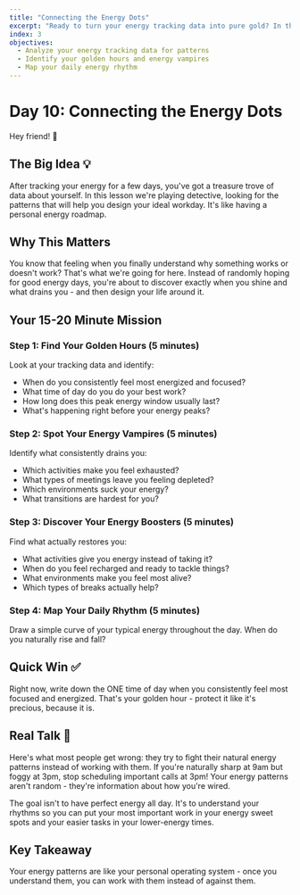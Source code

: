 ```yaml
---
title: "Connecting the Energy Dots"
excerpt: "Ready to turn your energy tracking data into pure gold? In this lesson we're spotting the patterns that will change how you work forever."
index: 3
objectives:
  - Analyze your energy tracking data for patterns
  - Identify your golden hours and energy vampires
  - Map your daily energy rhythm
---
```


# Day 10: Connecting the Energy Dots

Hey friend! 👋

## The Big Idea 💡

After tracking your energy for a few days, you've got a treasure trove of data about yourself. In this lesson we're playing detective, looking for the patterns that will help you design your ideal workday. It's like having a personal energy roadmap.

## Why This Matters

You know that feeling when you finally understand why something works or doesn't work? That's what we're going for here. Instead of randomly hoping for good energy days, you're about to discover exactly when you shine and what drains you - and then design your life around it.

## Your 15-20 Minute Mission

### Step 1: Find Your Golden Hours (5 minutes)

Look at your tracking data and identify:

- When do you consistently feel most energized and focused?
- What time of day do you do your best work?
- How long does this peak energy window usually last?
- What's happening right before your energy peaks?

### Step 2: Spot Your Energy Vampires (5 minutes)

Identify what consistently drains you:

- Which activities make you feel exhausted?
- What types of meetings leave you feeling depleted?
- Which environments suck your energy?
- What transitions are hardest for you?

### Step 3: Discover Your Energy Boosters (5 minutes)

Find what actually restores you:

- What activities give you energy instead of taking it?
- When do you feel recharged and ready to tackle things?
- What environments make you feel most alive?
- Which types of breaks actually help?

### Step 4: Map Your Daily Rhythm (5 minutes)

Draw a simple curve of your typical energy throughout the day. When do you naturally rise and fall?

## Quick Win ✅

Right now, write down the ONE time of day when you consistently feel most focused and energized. That's your golden hour - protect it like it's precious, because it is.

## Real Talk 💬

Here's what most people get wrong: they try to fight their natural energy patterns instead of working with them. If you're naturally sharp at 9am but foggy at 3pm, stop scheduling important calls at 3pm! Your energy patterns aren't random - they're information about how you're wired.

The goal isn't to have perfect energy all day. It's to understand your rhythms so you can put your most important work in your energy sweet spots and your easier tasks in your lower-energy times.

## Key Takeaway

Your energy patterns are like your personal operating system - once you understand them, you can work with them instead of against them.
